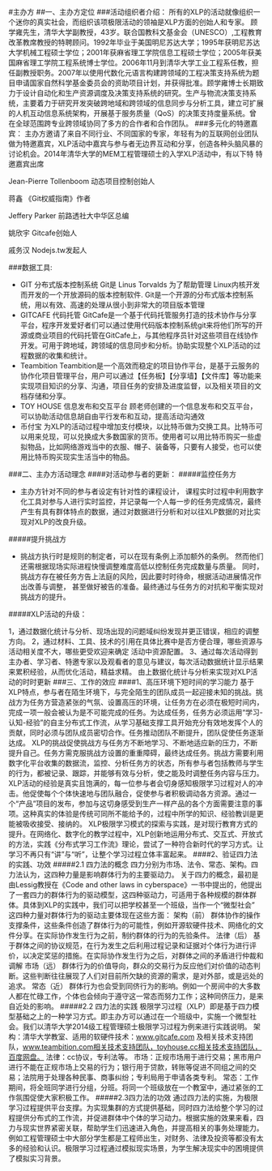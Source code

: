 #主办方
##一、主办方定位
###活动组织者介绍：
所有的XLP的活动就像组织一个迷你的真实社会，而组织该项极限活动的领袖是XLP方面的创始人和专家。
顾学雍先生，清华大学副教授，43岁。联合国教科文基金会（UNESCO）,工程教育改革教席教授的特聘顾问。1992年毕业于美国明尼苏达大学；1995年获明尼苏达大学机械工程硕士学位；2001年获麻省理工学院信息工程硕士学位；2005年获美国麻省理工学院工程系统博士学位。2006年11月到清华大学工业工程系任教，担任副教授职务。2007年以使用代数化元语言构建跨领域的工程决策支持系统为题目申请国家自然科学基金委员会的资助项目计划，并获得批准。顾学雍博士长期致力于设计自动化和生产资源调度及决策支持系统的研究。生产与物流决策支持系统，主要着力于研究开发突破跨地域和跨领域的信息同步与分析工具，建立可扩展的人机互动信息系统架构，开展基于服务质量（QoS）的决策支持度量系统。曾在全球范围跨专业跨领域协同了多方的合作者和合作团队。
###多元化的特邀嘉宾：
主办方邀请了来自不同行业、不同国家的专家，年轻有为的互联网创业团队做为特邀嘉宾，XLP活动中嘉宾与参与者无边界互动和分享，创造各种头脑风暴的讨论机会。2014年清华大学的MEM工程管理硕士的入学XLP活动中，有以下特
特邀嘉宾出席

Jean-Pierre Tollenboom 动态项目控制创始人

蒋鑫 《Git权威指南》作者

Jeffery Parker 前路透社大中华区总编

姚欣宇 Gitcafe创始人

戚务汉 Nodejs.tw发起人

###数据工具:
* GIT 分布式版本控制系统
Git是 Linus Torvalds 为了帮助管理 Linux内核开发而开发的一个开放源码的版本控制软件.
Git是一个开源的分布式版本控制系统，用以有效、高速的处理从很小到非常大的项目版本管理
* GITCAFE 代码托管
GitCafe是一个基于代码托管服务打造的技术协作与分享平台，程序开发爱好者们可以通过使用代码版本控制系统git来将他们所写的开源或商业项目的代码托管在GitCafe上，与其他程序员针对这些项目在线协作开发。可用于跨地域，跨领域的信息同步和分析。协助实现整个XLP活动的过程数据的收集和统计。
* Teambition
Teambition是一个高效而稳定的项目协作平台，是基于云服务的协作化项目管理平台，用户可以通过【任务板】【分享墙】【文件库】等功能来实现项目知识的分享、沟通，项目任务的安排及进度监督，以及相关项目的文档存储和分享。
* TOY HOUSE 信息发布和交互平台
顾老师创建的一个信息发布和交互平台，可以协助活动信息胡自由平行发布和互动，提高活动沟通效
* 币付宝
为XLP的活动过程中增加支付模块，以比特币做为交换工具。比特币可以用来兑现，可以兑换成大多数国家的货币。使用者可以用比特币购买一些虚拟物品，比如网络游戏当中的衣服、帽子、装备等，只要有人接受，也可以使用比特币购买现实生活当中的物品。

###二、主办方活动理念
####对活动参与者的更新：
#####监控任务方
* 主办方针对不同的参与者设定有针对性的课程设计，
课程实时过程中利用数字化工具对参与人进行实时监控，并记录每一个人每一步的任务完成情况，最终产生有具有群体特点的数据，通过对数据进行分析和对以往XLP数据的对比实现对XLP的改良升级。

#####提升挑战方

- 挑战方执行时是规则的制定者，可以在现有条例上添加额外的条例。
然而他们还需根据现场实际进程快慢调整难度高低以控制任务完成数量与质量。
同时，挑战方存在被任务方告上法庭的风险，因此要时时待命，根据活动进展情况作出改善与调整，
甚至做好被告的准备。最终通过与任务方的对抗和平衡实现对挑战方的提升。

#####XLP活动的升级：

1，通过数据化统计与分析、现场出现的问题域纠纷发现并更正错误，相应的调整方向。
2，通过材料、工具、技术的引用在具体比赛中是否方便合理，哪些资源与活动相关度不大，哪些更受欢迎来确定
活动中资源配置。
3、通过每次活动得到主办者、学习者、特邀专家以及观看者的意见与建议，每次活动数据统计显示结果
来累积经验，从而优化活动，精益求精。
由上数据化统计与分析来实现对XLP活动的时时更新
###三、工作的效应
####1、高压环境下短时间的学习能力
基于XLP特点，参与者在陌生环境下，与完全陌生的团队成员一起迎接未知的挑战。挑战方为任务方营造紧张的气氛、设置高压的环境，让任务方在必须在极短时间内，完成一项一般会被认为是不可能完成的任务。为达成任务，任务方必须运用“学习-认知-经验”的自主分布式工作流，从学习基础支撑工具开始充分有效地发挥个人的贡献，同时必须与团队成员密切合作。任务推动团队不断提升，团队促使任务逐渐达成。
XLP的挑战促使挑战方与任务方不断地学习、不断地适应新的压力，不断提升自己。任务方需克服挑战方设置的重重障碍，最终达成任务。挑战方需要利用数字化平台收集的数据流，监控、分析任务方的状态，所有参与者包括教师与学生的行为，都被记录、跟踪，并能够有效与分析，使之能及时调整任务内容与压力。
XLP活动的经验是真实且饱满的，每一位参与者会切身感知极限学习过程对人的冲击。他促使每个个体快速地与团队融合，促使参与者积极调动各方资源。通过一个“产品”项目的发布，参加与这切身感受到生产一样产品的各个方面需要注意的事项。这种真实的体验是传统可同所不能给予的，过程中所学的知识、经验教训是更能被吸收接受、接纳的。
XLP极限学习模式的探索与实践，是对现行教育方式的提升。在网络化、数字化的教学过程中，XLP创新地运用分布式、交互式、开放式的方法，实践《分布式学习工作流》理论，尝试了一种符合新时代的学习方式。让学习不再只有“讲”与“听”，让整个学习过程立体丰富起来。
####2、验证四力法的实践、功效
#####2.1 四力法的概念
四力分别为市场、法令、常态、架构。四力法认为，这四种力量是影响群体行为的主要驱动力。
关于四力的概念，最初是由Lessig教授在《Code and other laws in cyberspace》一书中提出的，他提出了一套四力的群体行为的驱动模型，这四种驱动力，可适用于各种规模的群体群体。具体到XLP的实践中，我们可以把学校甚至一个班级，当作一个“微型社会”
这四种力量对群体行为的驱动主要体现在这些方面：
架构（前）
群体协作的操作支撑条件，这些条件创造了群体行为的可能性，例如开源软硬件技术、网络化的文件分享。在实际协作发生行为之前，制约群体的行为的先验条件。
法律（后）
基于群体之间的协议规范，在行为发生之后利用过程记录和证据对个体行为进行评价，以决定奖惩的措施。在实际协作发生行为之后，对群体之间的矛盾进行仲裁和调解
市场（远）
群体行为的价值导向，群众的交易行为反应他们对价值的动态判断。这些判断往往展现了人们对目前所欠缺的资源的需求，是对外部，或是远处的追求。
常态（近）
群体行为也会受到同侪行为的影响。例如一个房间中的大多数人都在忙碌工作，个体也会倾向于遵守这一常态而努力工作；这种同侪压力，是来自近处的影响。
#####2.2 四力法的实践
极限学习过程（XLP）即是基于四力模型基础之上的一种学习方式。即主办方可以通过在一个班级中，实施一个微型社会。我们以清华大学2014级工程管理硕士极限学习过程为例来进行实践说明。
架构：清华大学教室、适用的软硬件技术：www.gitcafe.com 及相关技术支持团队，www.teambition.com相关技术支持团队，toyhouse.cc相关技术支持团队，百度网盘。
法律：cc协议，专利法等。
市场：正规市场用于进行交易；黑市用户进行不能在正规市场上交易的行为；银行用于贷款，转账等促进不同组之间的交易；法院用于处理各种民事、商事纠纷；专利局用于申请各类专利。
常态：工作期间，将全班同学进行分组，分班。将同一个班级放在一个教室中，通过紧张的工作氛围促使大家积极工作。
#####2.3四力法的功效
通过四力法的实施，为极限学习过程提供平台支撑。为实现集群的方式提供基础，同时四力法给整个学习的过程提供分布式的工作流，并促进群体中个体的学习动力。根据实施的效果来看，四力与现实世界紧密关联，帮助学生们迅速进入角色，并提高相关的事务处理能力。例如工程管理硕士中大部分学生都是工程师出生，对财务、法律及投资等都没有太多的经验和认识。极限学习过程通过模拟现实场景，为学生解决现实中的困境提供了模拟实习背景。
